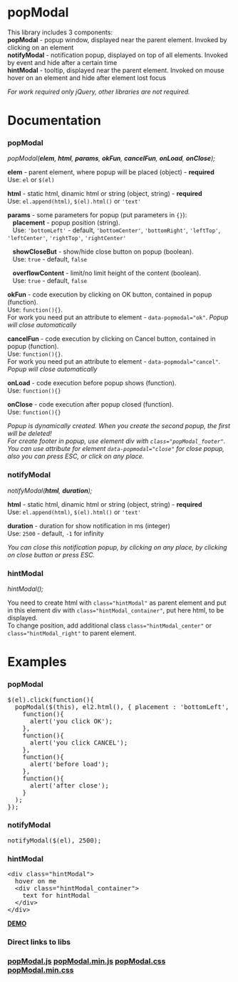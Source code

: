 popModal
========

This library includes 3 components:<br>
<b>popModal</b> - popup window, displayed near the parent element. Invoked by clicking on an element<br>
<b>notifyModal</b> - notification popup, displayed on top of all elements. Invoked by event and hide after a certain time<br>
<b>hintModal</b> - tooltip, displayed near the parent element. Invoked on mouse hover on an element and hide after element lost focus<br>

<i>For work required only jQuery, other libraries are not required.</i>


Documentation
=============

<h3>popModal</h3>
<p><i>popModal(<b>elem</b>, <b>html</b>, <b>params</b>, <b>okFun</b>, <b>cancelFun</b>, <b>onLoad</b>, <b>onClose</b>);</i></p>

<b>elem</b> - parent element, where popup will be placed (object) - <b>required</b><br>
Use: <code>el</code> or <code>$(el)</code><br>

<b>html</b> - static html, dinamic html or string (object, string) - <b>required</b><br>
Use: <code>el.append(html)</code>, <code>$(el).html()</code> or <code>'text'</code><br>

<b>params</b> - some parameters for popup (put parameters in <code>{}</code>):<br>
&nbsp;&nbsp;&nbsp;<b>placement</b> - popup position (string).<br>
&nbsp;&nbsp;&nbsp;Use: <code>'bottomLeft'</code> - default, <code>'bottomCenter'</code>, <code>'bottomRight'</code>, <code>'leftTop'</code>, <code>'leftCenter'</code>, <code>'rightTop'</code>, <code>'rightCenter'</code><br>

&nbsp;&nbsp;&nbsp;<b>showCloseBut</b> - show/hide close button on popup (boolean).<br>
&nbsp;&nbsp;&nbsp;Use: <code>true</code> - default, <code>false</code><br>

&nbsp;&nbsp;&nbsp;<b>overflowContent</b> - limit/no limit height of the content (boolean).<br>
&nbsp;&nbsp;&nbsp;Use: <code>true</code> - default, <code>false</code><br>

<b>okFun</b> - code execution by clicking on OK button, contained in popup (function).<br>
Use: <code>function(){}</code>.<br>
For work you need put an attribute to element - <code>data-popmodal="ok"</code>. <i>Popup will close automatically</i><br>

<b>cancelFun</b> - code execution by clicking on Cancel button, contained in popup (function).<br>
Use: <code>function(){}</code>.<br>
For work you need put an attribute to element - <code>data-popmodal="cancel"</code>. <i>Popup will close automatically</i><br>

<b>onLoad</b> - code execution before popup shows (function).<br>
Use: <code>function(){}</code><br>

<b>onClose</b> - code execution after popup closed (function).<br>
Use: <code>function(){}</code><br>

<i>Popup is dynamically created. When you create the second popup, the first will be deleted!</i><br>
<i>For create footer in popup, use element div with <code>class="popModal_footer"</code>. You can use attribute for element <code>data-popmodal="close"</code> for close popup, also you can press ESC, or click on any place.</i>



<h3>notifyModal</h3>
<p><i>notifyModal(<b>html</b>, <b>duration</b>);</i></p>

<b>html</b> - static html, dinamic html or string (object, string) - <b>required</b><br>
Use: <code>el.append(html)</code>, <code>$(el).html()</code> or <code>'text'</code><br>

<b>duration</b> - duration for show notification in ms (integer)<br>
Use: <code>2500</code> - default, <code>-1</code> for infinity<br>

<i>You can close this notification popup, by clicking on any place, by clicking on close button or press ESC.</i><br>




<h3>hintModal</h3>
<p><i>hintModal();</i></p>

You need to create html with <code>class="hintModal"</code> as parent element and put in this element div with <code>class="hintModal_container"</code>, put here html, to be displayed.<br>
To change position, add additional class <code>class="hintModal_center"</code> or <code>class="hintModal_right"</code> to parent element.<br>



Examples
========

<h3>popModal</h3>
<pre>
$(el).click(function(){
  popModal($(this), el2.html(), { placement : 'bottomLeft', showCloseBut : true, overflowContent : true },
    function(){
      alert('you click OK');
    },
    function(){
      alert('you click CANCEL');
    },
    function(){
      alert('before load');
    },
    function(){
      alert('after close');
    }
  );
});
</pre>


<h3>notifyModal</h3>
<pre>
notifyModal($(el), 2500);
</pre>


<h3>hintModal</h3>

<pre>
&lt;div class="hintModal"&gt;
  hover on me
  &lt;div class="hintModal_container"&gt;
    text for hintModal
  &lt;/div&gt;
&lt;/div&gt;
</pre>


<a href="http://vadimsva.github.io/popModal/" target="_blank"><b>DEMO</b></a>


<h3>Direct links to libs<h3>
<a href="http://vadimsva.github.io/popModal/popModal.js" target="_blank"><b>popModal.js</b></a>
<a href="http://vadimsva.github.io/popModal/popModal.min.js" target="_blank"><b>popModal.min.js</b></a>
<a href="http://vadimsva.github.io/popModal/popModal.css" target="_blank"><b>popModal.css</b></a>
<a href="http://vadimsva.github.io/popModal/popModal.min.css" target="_blank"><b>popModal.min.css</b></a>


